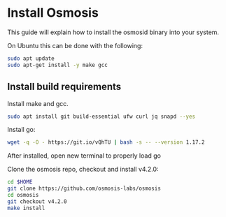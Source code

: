 
# Install Osmosis

This guide will explain how to install the osmosid binary into your system.


On Ubuntu this can be done with the following:
```bash
sudo apt update
sudo apt-get install -y make gcc
```

## Install build requirements
Install make and gcc.
```bash
sudo apt install git build-essential ufw curl jq snapd --yes
```

Install go:

```bash
wget -q -O - https://git.io/vQhTU | bash -s -- --version 1.17.2
```

After installed, open new terminal to properly load go

Clone the osmosis repo, checkout and install v4.2.0:

```bash
cd $HOME
git clone https://github.com/osmosis-labs/osmosis
cd osmosis
git checkout v4.2.0
make install
```
 
